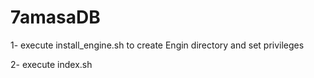 # 7amasaDB

1- execute install_engine.sh to create Engin directory and set privileges

2- execute index.sh
